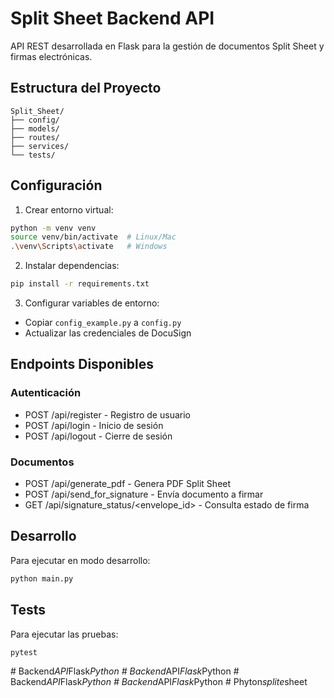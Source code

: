 # Split Sheet Backend API

API REST desarrollada en Flask para la gestión de documentos Split Sheet y firmas electrónicas.

## Estructura del Proyecto
```
Split_Sheet/
├── config/
├── models/
├── routes/
├── services/
└── tests/
```

## Configuración

1. Crear entorno virtual:
```bash
python -m venv venv
source venv/bin/activate  # Linux/Mac
.\venv\Scripts\activate   # Windows
```

2. Instalar dependencias:
```bash
pip install -r requirements.txt
```

3. Configurar variables de entorno:
- Copiar `config_example.py` a `config.py`
- Actualizar las credenciales de DocuSign

## Endpoints Disponibles

### Autenticación
- POST /api/register - Registro de usuario
- POST /api/login - Inicio de sesión
- POST /api/logout - Cierre de sesión

### Documentos
- POST /api/generate_pdf - Genera PDF Split Sheet
- POST /api/send_for_signature - Envía documento a firmar
- GET /api/signature_status/<envelope_id> - Consulta estado de firma

## Desarrollo

Para ejecutar en modo desarrollo:
```bash
python main.py
```

## Tests

Para ejecutar las pruebas:
```bash
pytest
```
#   B a c k e n d _ A P I _ F l a s k _ P y t h o n  
 #   B a c k e n d _ A P I _ F l a s k _ P y t h o n  
 #   B a c k e n d _ A P I _ F l a s k _ P y t h o n  
 #   B a c k e n d _ A P I _ F l a s k _ P y t h o n  
 #   P h y t o n _ s p l i t e _ s h e e t  
 